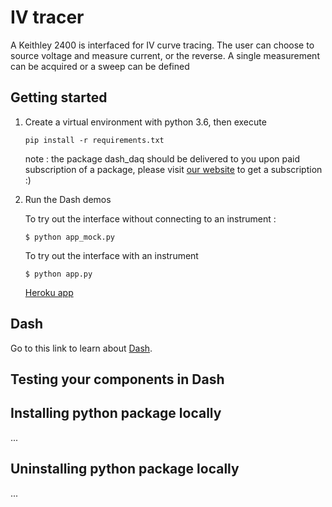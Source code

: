 # IV tracer

 A Keithley 2400 is interfaced for IV curve tracing. The user can choose to source voltage and measure current, or the reverse. A single measurement can be acquired or a sweep can be defined 

## Getting started

1. Create a virtual environment with python 3.6, then execute

	```
	pip install -r requirements.txt
	```

	note : the package dash_daq should be delivered to you upon paid 
	subscription of a package, please visit 
	[our website](https://www.dashdaq.io) to get a subscription :)
	
2. Run the Dash demos
		
	To try out the interface without connecting to an instrument :
	```
	$ python app_mock.py
	```
	To try out the interface with an instrument
	```
	$ python app.py
	```
	
	[Heroku app](https://dash-daq-iv-tracer.herokuapp.com/)
## Dash

Go to this link to learn about [Dash](https://plot.ly/products/dash/).


## Testing your components in Dash


## Installing python package locally
...

## Uninstalling python package locally
...